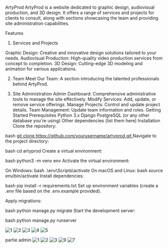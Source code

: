 ArtyProd
ArtyProd is a website dedicated to graphic design, audiovisual production, and 3D design. It offers a range of services and projects for clients to consult, along with sections showcasing the team and providing site administration capabilities.

Features
1. Services and Projects

Graphic Design: Creative and innovative design solutions tailored to your needs.
Audiovisual Production: High-quality video production services from concept to completion.
3D Design: Cutting-edge 3D modeling and animation for various applications.

2. Team
Meet Our Team: A section introducing the talented professionals behind ArtyProd.

3. Site Administration
Admin Dashboard: Comprehensive administrative tools to manage the site effectively.
Modify Services: Add, update, or remove service offerings.
Manage Projects: Control and update project details.
Team Management: Update team information and roles.
Getting Started
Prerequisites
Python 3.x
Django
PostgreSQL (or any other database you're using)
Other dependencies (list them here)
Installation
Clone the repository:

bash
[git clone https://github.com/yourusername/artyprod.git
](https://github.com/Chah1ne/ArtyProd-project.git)Navigate to the project directory:

bash
cd artyprod
Create a virtual environment:

bash
python3 -m venv env
Activate the virtual environment:

On Windows:
bash
.\env\Scripts\activate
On macOS and Linux:
bash
source env/bin/activate
Install dependencies:

bash
pip install -r requirements.txt
Set up environment variables (create a .env file based on the .env.example provided).

Apply migrations:

bash
python manage.py migrate
Start the development server:

bash
python manage.py runserver



![1](https://github.com/user-attachments/assets/4df99f35-a3ac-41ad-b5b6-50316cf4d9d7)
![2](https://github.com/user-attachments/assets/02d67105-3c75-41a3-9e1a-83be8a7bf5a8)
![3](https://github.com/user-attachments/assets/494e0647-8a89-4dba-9956-6373018c88ac)
![4](https://github.com/user-attachments/assets/ef305d85-740d-4bb1-82f0-d030f46b25ef)
![5](https://github.com/user-attachments/assets/af4d5939-02cd-40ce-bfac-dce29a367b78)


partie admin
![1](https://github.com/user-attachments/assets/e8ad2255-d2e4-47b6-8b3b-c69e5ce79ec5)
![2](https://github.com/user-attachments/assets/cbc7e328-f686-48b1-871e-abc74b3eacbb)
![3](https://github.com/user-attachments/assets/034f74e8-cff0-4dde-a19f-c8db5b7ae47b)
![9](https://github.com/user-attachments/assets/6343ae2d-e673-4f64-8738-9373cbe97b18)
![7](https://github.com/user-attachments/assets/92addca2-4eff-41b2-b899-51d8ce1bf15e)









